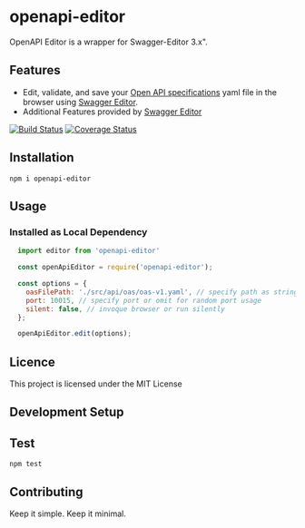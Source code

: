# openapi-editor

OpenAPI Editor is a wrapper for Swagger-Editor 3.x".

## Features

* Edit, validate, and save your [Open API specifications](https://github.com/OAI/OpenAPI-Specification) yaml file in the browser using [Swagger Editor](https://github.com/swagger-api/swagger-editor).
* Additional Features provided by [Swagger Editor](https://github.com/swagger-api/swagger-editor)

[![Build Status](https://travis-ci.org/<username>/<reponame>.svg?branch=master)](https://travis-ci.org/Codermar/openapi-editor)
[![Coverage Status](https://coveralls.io/repos/github/<username>/<reponame>/badge.svg?branch=master)](https://coveralls.io/github/Codermar/openapi-editor?branch=master)

## Installation

  ```npm i openapi-editor``` 
  
  <!-- *Optional global install* ```npm i openapi-editor -g``` -->

## Usage

<!-- ### Installed globally

```bash
cd your-project-dir
```

  Specify path and optional port

```bash
  openapi-editor --path ./src/api/my-openapi.yaml --port 10010
``` -->

### Installed as Local Dependency

```javascript
  import editor from 'openapi-editor'

  const openApiEditor = require('openapi-editor');

  const options = {
    oasFilePath: './src/api/oas/oas-v1.yaml', // specify path as string or fully resolved path
    port: 10015, // specify port or omit for random port usage
    silent: false, // invoque browser or run silently
  };

  openApiEditor.edit(options);

```

## Licence

This project is licensed under the MIT License

## Development Setup

<!-- TODO -->

## Test

  `npm test`

## Contributing

Keep it simple. Keep it minimal.
